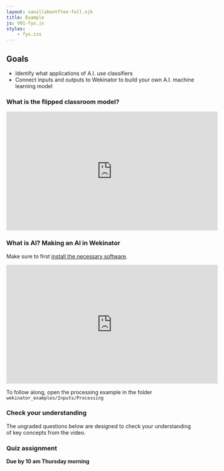 ```yaml
---
layout: vanillabootflex-full.njk
title: Example
js: V01-fys.js
styles:
	- fys.css
---
```

## Goals

 - Identify what applications of A.I. use classifiers
 - Connect inputs and outputs to Wekinator to build your own A.I. machine learning model

### What is the flipped classroom model?

<iframe width="560" height="315" src="https://www.youtube.com/embed/3dH2Co_Cvps" frameborder="0" allow="accelerometer; autoplay; encrypted-media; gyroscope; picture-in-picture" allowfullscreen></iframe>

### What is AI? Making an AI in Wekinator

Make sure to first [install the necessary software](https://lucid-clarke-7bca0c.netlify.app/fys-installation/).

<iframe width="560" height="315" src="https://www.youtube.com/embed/R7ilsL6maXk" frameborder="0" allow="accelerometer; autoplay; encrypted-media; gyroscope; picture-in-picture" allowfullscreen></iframe>

To follow along, open the processing example in the folder `wekinator_examples/Inputs/Processing`

### Check your understanding

The ungraded questions below are designed to check your understanding of key concepts from the video.

<div id="question-node"></div>

### Quiz assignment

**Due by 10 am Thursday morning**

